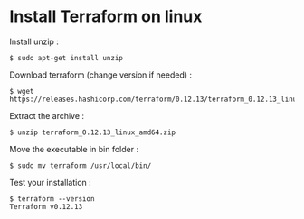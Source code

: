 # Install Terraform on linux

Install unzip :
```console
$ sudo apt-get install unzip
```

Download terraform (change version if needed) :
```console
$ wget https://releases.hashicorp.com/terraform/0.12.13/terraform_0.12.13_linux_amd64.zip
```

Extract the archive :

```console
$ unzip terraform_0.12.13_linux_amd64.zip 
```

Move the executable in bin folder :

```console
$ sudo mv terraform /usr/local/bin/
```

Test your installation : 

```console
$ terraform --version
Terraform v0.12.13
```